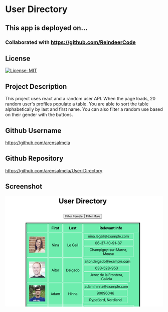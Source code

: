 # User Directory

## This app is deployed on...

### Collaborated with https://github.com/ReindeerCode

## License

[![License: MIT](https://img.shields.io/badge/License-MIT-yellow.svg)](https://opensource.org/licenses/MIT)

## Project Description

This project uses react and a random user API. When the page loads, 20 random user's profiles populate a table. You are able to sort the table alphabetically by last and first name. You can also filter a random use based on their gender with the buttons.

## Github Username

https://github.com/arensalmela

## Github Repository

https://github.com/arensalmela/User-Directory

## Screenshot

![Screenshot of Table](public/usertable.png)